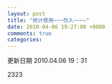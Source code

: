 ```yaml
---
layout: post
title: "统计使用~~~勿入~~~~"
date: 2010-04-06 19:27:00 +0800
comments: true
categories:
---
```


更新日期    2010.04.06 19：31

2323
